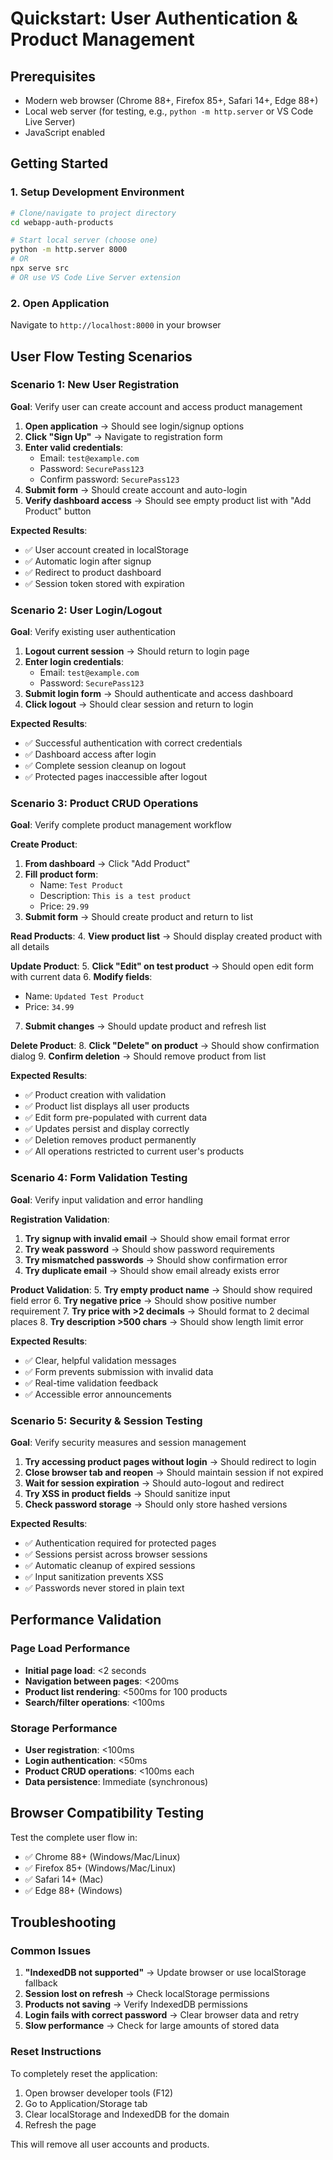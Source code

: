 # Quickstart: User Authentication & Product Management

## Prerequisites
- Modern web browser (Chrome 88+, Firefox 85+, Safari 14+, Edge 88+)
- Local web server (for testing, e.g., `python -m http.server` or VS Code Live Server)
- JavaScript enabled

## Getting Started

### 1. Setup Development Environment
```bash
# Clone/navigate to project directory
cd webapp-auth-products

# Start local server (choose one)
python -m http.server 8000
# OR
npx serve src
# OR use VS Code Live Server extension
```

### 2. Open Application
Navigate to `http://localhost:8000` in your browser

## User Flow Testing Scenarios

### Scenario 1: New User Registration
**Goal**: Verify user can create account and access product management

1. **Open application** → Should see login/signup options
2. **Click "Sign Up"** → Navigate to registration form
3. **Enter valid credentials**:
   - Email: `test@example.com`
   - Password: `SecurePass123`
   - Confirm password: `SecurePass123`
4. **Submit form** → Should create account and auto-login
5. **Verify dashboard access** → Should see empty product list with "Add Product" button

**Expected Results**:
- ✅ User account created in localStorage
- ✅ Automatic login after signup
- ✅ Redirect to product dashboard
- ✅ Session token stored with expiration

### Scenario 2: User Login/Logout
**Goal**: Verify existing user authentication

1. **Logout current session** → Should return to login page
2. **Enter login credentials**:
   - Email: `test@example.com`
   - Password: `SecurePass123`
3. **Submit login form** → Should authenticate and access dashboard
4. **Click logout** → Should clear session and return to login

**Expected Results**:
- ✅ Successful authentication with correct credentials
- ✅ Dashboard access after login
- ✅ Complete session cleanup on logout
- ✅ Protected pages inaccessible after logout

### Scenario 3: Product CRUD Operations
**Goal**: Verify complete product management workflow

**Create Product**:
1. **From dashboard** → Click "Add Product" 
2. **Fill product form**:
   - Name: `Test Product`
   - Description: `This is a test product`
   - Price: `29.99`
3. **Submit form** → Should create product and return to list

**Read Products**:
4. **View product list** → Should display created product with all details

**Update Product**:
5. **Click "Edit" on test product** → Should open edit form with current data
6. **Modify fields**:
   - Name: `Updated Test Product`
   - Price: `34.99`
7. **Submit changes** → Should update product and refresh list

**Delete Product**:
8. **Click "Delete" on product** → Should show confirmation dialog
9. **Confirm deletion** → Should remove product from list

**Expected Results**:
- ✅ Product creation with validation
- ✅ Product list displays all user products
- ✅ Edit form pre-populated with current data
- ✅ Updates persist and display correctly
- ✅ Deletion removes product permanently
- ✅ All operations restricted to current user's products

### Scenario 4: Form Validation Testing
**Goal**: Verify input validation and error handling

**Registration Validation**:
1. **Try signup with invalid email** → Should show email format error
2. **Try weak password** → Should show password requirements
3. **Try mismatched passwords** → Should show confirmation error
4. **Try duplicate email** → Should show email already exists error

**Product Validation**:
5. **Try empty product name** → Should show required field error
6. **Try negative price** → Should show positive number requirement
7. **Try price with >2 decimals** → Should format to 2 decimal places
8. **Try description >500 chars** → Should show length limit error

**Expected Results**:
- ✅ Clear, helpful validation messages
- ✅ Form prevents submission with invalid data
- ✅ Real-time validation feedback
- ✅ Accessible error announcements

### Scenario 5: Security & Session Testing
**Goal**: Verify security measures and session management

1. **Try accessing product pages without login** → Should redirect to login
2. **Close browser tab and reopen** → Should maintain session if not expired
3. **Wait for session expiration** → Should auto-logout and redirect
4. **Try XSS in product fields** → Should sanitize input
5. **Check password storage** → Should only store hashed versions

**Expected Results**:
- ✅ Authentication required for protected pages
- ✅ Sessions persist across browser sessions
- ✅ Automatic cleanup of expired sessions
- ✅ Input sanitization prevents XSS
- ✅ Passwords never stored in plain text

## Performance Validation

### Page Load Performance
- **Initial page load**: <2 seconds
- **Navigation between pages**: <200ms
- **Product list rendering**: <500ms for 100 products
- **Search/filter operations**: <100ms

### Storage Performance
- **User registration**: <100ms
- **Login authentication**: <50ms
- **Product CRUD operations**: <100ms each
- **Data persistence**: Immediate (synchronous)

## Browser Compatibility Testing

Test the complete user flow in:
- ✅ Chrome 88+ (Windows/Mac/Linux)
- ✅ Firefox 85+ (Windows/Mac/Linux)  
- ✅ Safari 14+ (Mac)
- ✅ Edge 88+ (Windows)

## Troubleshooting

### Common Issues
1. **"IndexedDB not supported"** → Update browser or use localStorage fallback
2. **Session lost on refresh** → Check localStorage permissions
3. **Products not saving** → Verify IndexedDB permissions
4. **Login fails with correct password** → Clear browser data and retry
5. **Slow performance** → Check for large amounts of stored data

### Reset Instructions
To completely reset the application:
1. Open browser developer tools (F12)
2. Go to Application/Storage tab
3. Clear localStorage and IndexedDB for the domain
4. Refresh the page

This will remove all user accounts and products.